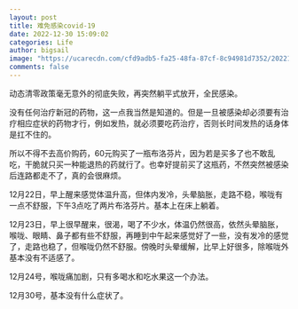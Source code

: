 ```yaml
---
layout: post
title: 难免感染covid-19
date: 2022-12-30 15:09:02
categories: Life
author: bigsail
image: "https://ucarecdn.com/cfd9adb5-fa25-48fa-87cf-8c94981d7352/20221230.webp"
comments: false
---
```

动态清零政策毫无意外的彻底失败，再突然躺平式放开，全民感染。

没有任何治疗新冠的药物，这一点我当然是知道的。但是一旦被感染却必须要有治疗相应症状的药物才行，例如发热，就必须要吃药治疗，否则长时间发热的话身体是扛不住的。

所以不得不去高价购药，60元购买了一瓶布洛芬片，因为若是买多了也不敢乱吃，干脆就只买一种能退热的药就行了。也幸好提前买了这瓶药，不然突然被感染后连路都走不了，真的会很麻烦。

12月22日，早上醒来感觉体温升高，但体内发冷，头晕脑胀，走路不稳，喉咙有一点不舒服，下午3点吃了两片布洛芬片。基本上在床上躺着。

12月23日，早上很早醒来，很渴，喝了不少水，体温仍然很高，依然头晕脑胀，喉咙、眼睛、鼻子都有些不舒服，再睡到中午起来感觉好了一些，没有发冷的感觉了，走路也稳了，但喉咙仍然不舒服。傍晚时头晕缓解，比早上好很多，除喉咙外基本没有不适感了。

12月24号，喉咙痛加剧，只有多喝水和吃水果这一个办法。

12月30号，基本没有什么症状了。